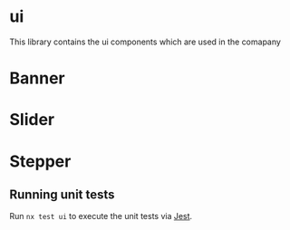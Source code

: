 # ui

This library contains the ui components which are used in the comapany

# Banner

# Slider

# Stepper

## Running unit tests

Run `nx test ui` to execute the unit tests via [Jest](https://jestjs.io).
